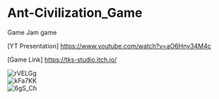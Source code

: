 # Ant-Civilization_Game
Game Jam game

[YT Presentation] https://www.youtube.com/watch?v=aO6Hny34M4c

[Game Link] https://tks-studio.itch.io/

![rVELGg](https://user-images.githubusercontent.com/39192319/105143213-d0b8df80-5afb-11eb-9603-bce93eb36370.png)  
![kFa7KK](https://user-images.githubusercontent.com/39192319/105143212-d0b8df80-5afb-11eb-915c-066fd8880a95.png)  
![6gS_Ch](https://user-images.githubusercontent.com/39192319/105143209-cf87b280-5afb-11eb-87ca-8b3bf0ba114f.png)  
